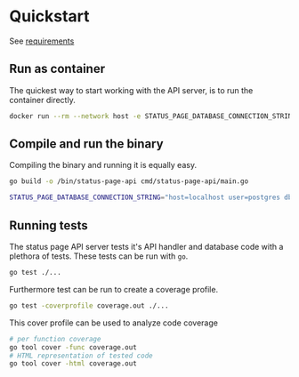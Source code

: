 # Quickstart

See [requirements](./requirements.md)

## Run as container

The quickest way to start working with the API server, is to run the container directly.

```bash
docker run --rm --network host -e STATUS_PAGE_DATABASE_CONNECTION_STRING="host=localhost user=postgres dbname=postgres port=5432 password=debug sslmode=disable" -e STATUS_PAGE_VERBOSE=3 registry.scs.community/status-page/status-page-api:latest
```

## Compile and run the binary

Compiling the binary and running it is equally easy.

```bash
go build -o /bin/status-page-api cmd/status-page-api/main.go

STATUS_PAGE_DATABASE_CONNECTION_STRING="host=localhost user=postgres dbname=postgres port=5432 password=debug sslmode=disable" STATUS_PAGE_VERBOSE=3 ./bin/status-page-api
```

## Running tests

The status page API server tests it's API handler and database code with a plethora of tests. These tests can be run with `go`.

```bash
go test ./...
```

Furthermore test can be run to create a coverage profile.

```bash
go test -coverprofile coverage.out ./...
```

This cover profile can be used to analyze code coverage

```bash
# per function coverage
go tool cover -func coverage.out
# HTML representation of tested code
go tool cover -html coverage.out
```
